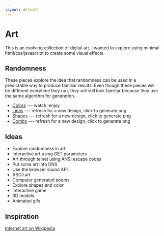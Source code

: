 ```yaml
---
layout: default
---
```


# Art

This is an evolving collection of digital art.
I wanted to explore using minimal html/css/javascript to create some visual effects.

## Randomness

These pieces explore the idea that randomness can be used in a predictable way to produce familiar results. Even though these pieces will be different everytime they run, they will still look familiar because they use the same algorithm for generation.

- [Colors](colors.html) --- watch, enjoy
- [Lines](lines.html) --- refresh for a new design, click to generate png
- [Shapes](shapes.html) --- refresh for a new design, click to generate png
- [Combo](combo.html) --- refresh for a new design, click to generate png

## Ideas

- Explore randomness in art
- Interactive art using GET parameters
- Art through telnet using ANSI escape codes
- Put some art into DNS
- Use the browser sound API
- ASCII art
- Computer generated poems
- Explore shapes and color
- Interactive game
- 3D models
- Animated gifs

## Inspiration

[Internet art on Wikipedia](https://en.wikipedia.org/wiki/Internet_art)
